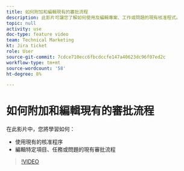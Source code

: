 ```yaml
---
title: 如何附加和編輯現有的審批流程
description: 此影片可讓您了解如何使用及編輯專案、工作或問題的現有核准程式。
topic: null
activity: use
doc-type: feature video
team: Technical Marketing
kt: Jira ticket
role: User
source-git-commit: 7cdce710ecc6fbcdccfe147a40623dc96f07ed2c
workflow-type: tm+mt
source-wordcount: '58'
ht-degree: 8%

---
```


# 如何附加和編輯現有的審批流程

在此影片中，您將學習如何：

* 使用現有的核准程序
* 編輯特定項目、任務或問題的現有審批流程

>[!VIDEO](https://video.tv.adobe.com/v/335226/?quality=12)
